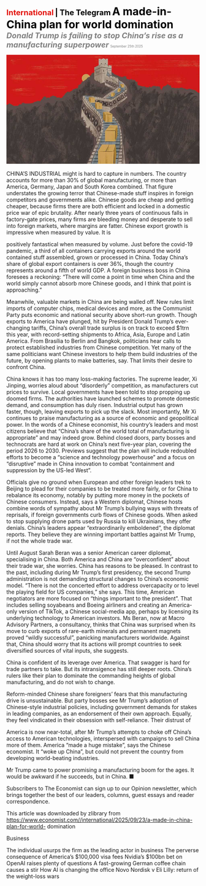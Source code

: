 <span style="color:#E3120B; font-size:14.9pt; font-weight:bold;">International</span> <span style="color:#000000; font-size:14.9pt; font-weight:bold;">| The Telegram</span>
<span style="color:#000000; font-size:21.0pt; font-weight:bold;">A made-in-China plan for world domination</span>
<span style="color:#808080; font-size:14.9pt; font-weight:bold; font-style:italic;">Donald Trump is failing to stop China’s rise as a manufacturing superpower</span>
<span style="color:#808080; font-size:6.2pt;">September 25th 2025</span>

![](../images/051_A_made-in-China_plan_for_world_domination/p0216_img01.jpeg)

CHINA’S INDUSTRIAL might is hard to capture in numbers. The country accounts for more than 30% of global manufacturing, or more than America, Germany, Japan and South Korea combined. That figure understates the growing terror that Chinese-made stuff inspires in foreign competitors and governments alike. Chinese goods are cheap and getting cheaper, because firms there are both efficient and locked in a domestic price war of epic brutality. After nearly three years of continuous falls in factory-gate prices, many firms are bleeding money and desperate to sell into foreign markets, where margins are fatter. Chinese export growth is impressive when measured by value. It is

positively fantastical when measured by volume. Just before the covid-19 pandemic, a third of all containers carrying exports around the world contained stuff assembled, grown or processed in China. Today China’s share of global export containers is over 36%, though the country represents around a fifth of world GDP. A foreign business boss in China foresees a reckoning: “There will come a point in time when China and the world simply cannot absorb more Chinese goods, and I think that point is approaching.”

Meanwhile, valuable markets in China are being walled off. New rules limit imports of computer chips, medical devices and more, as the Communist Party puts economic and national security above short-run growth. Though exports to America have plunged, hit by President Donald Trump’s ever- changing tariffs, China’s overall trade surplus is on track to exceed $1trn this year, with record-setting shipments to Africa, Asia, Europe and Latin America. From Brasília to Berlin and Bangkok, politicians hear calls to protect established industries from Chinese competition. Yet many of the same politicians want Chinese investors to help them build industries of the future, by opening plants to make batteries, say. That limits their desire to confront China.

China knows it has too many loss-making factories. The supreme leader, Xi Jinping, worries aloud about “disorderly” competition, as manufacturers cut prices to survive. Local governments have been told to stop propping up doomed firms. The authorities have launched schemes to promote domestic demand, and consumption has duly risen. Industrial output has grown faster, though, leaving exports to pick up the slack. Most importantly, Mr Xi continues to praise manufacturing as a source of economic and geopolitical power. In the words of a Chinese economist, his country’s leaders and most citizens believe that “China’s share of the world total of manufacturing is appropriate” and may indeed grow. Behind closed doors, party bosses and technocrats are hard at work on China’s next five-year plan, covering the period 2026 to 2030. Previews suggest that the plan will include redoubled efforts to become a “science and technology powerhouse” and a focus on “disruptive” made in China innovation to combat “containment and suppression by the US-led West”.

Officials give no ground when European and other foreign leaders trek to Beijing to plead for their companies to be treated more fairly, or for China to rebalance its economy, notably by putting more money in the pockets of Chinese consumers. Instead, says a Western diplomat, Chinese hosts combine words of sympathy about Mr Trump’s bullying ways with threats of reprisals, if foreign governments curb flows of Chinese goods. When asked to stop supplying drone parts used by Russia to kill Ukrainians, they offer denials. China’s leaders appear “extraordinarily emboldened”, the diplomat reports. They believe they are winning important battles against Mr Trump, if not the whole trade war.

Until August Sarah Beran was a senior American career diplomat, specialising in China. Both America and China are “overconfident” about their trade war, she worries. China has reasons to be pleased. In contrast to the past, including during Mr Trump’s first presidency, the second Trump administration is not demanding structural changes to China’s economic model. “There is not the concerted effort to address overcapacity or to level the playing field for US companies,” she says. This time, American negotiators are more focused on “things important to the president”. That includes selling soyabeans and Boeing airliners and creating an America- only version of TikTok, a Chinese social-media app, perhaps by licensing its underlying technology to American investors. Ms Beran, now at Macro Advisory Partners, a consultancy, thinks that China was surprised when its move to curb exports of rare-earth minerals and permanent magnets proved “wildly successful”, panicking manufacturers worldwide. Against that, China should worry that its actions will prompt countries to seek diversified sources of vital inputs, she suggests.

China is confident of its leverage over America. That swagger is hard for trade partners to take. But its intransigence has still deeper roots. China’s rulers like their plan to dominate the commanding heights of global manufacturing, and do not wish to change.

Reform-minded Chinese share foreigners’ fears that this manufacturing drive is unsustainable. But party bosses see Mr Trump’s adoption of Chinese-style industrial policies, including government demands for stakes in leading companies, as an endorsement of their own approach. Equally, they feel vindicated in their obsession with self-reliance. Their distrust of

America is now near-total, after Mr Trump’s attempts to choke off China’s access to American technologies, interspersed with campaigns to sell China more of them. America “made a huge mistake”, says the Chinese economist. It “woke up China”, but could not prevent the country from developing world-beating industries.

Mr Trump came to power promising a manufacturing boom for the ages. It would be awkward if he succeeds, but in China. ■

Subscribers to The Economist can sign up to our Opinion newsletter, which brings together the best of our leaders, columns, guest essays and reader correspondence.

This article was downloaded by zlibrary from https://www.economist.com//international/2025/09/23/a-made-in-china-plan-for-world- domination

Business

The individual usurps the firm as the leading actor in business The perverse consequence of America’s $100,000 visa fees Nvidia’s $100bn bet on OpenAI raises plenty of questions A fast-growing German coffee chain causes a stir How AI is changing the office Novo Nordisk v Eli Lilly: return of the weight-loss wars